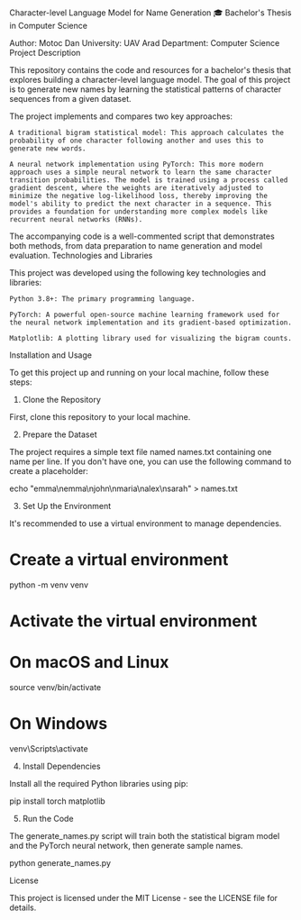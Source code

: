 Character-level Language Model for Name Generation
🎓 Bachelor's Thesis in Computer Science

Author: Motoc Dan
University: UAV Arad
Department: Computer Science
Project Description

This repository contains the code and resources for a bachelor's thesis that explores building a character-level language model. The goal of this project is to generate new names by learning the statistical patterns of character sequences from a given dataset.

The project implements and compares two key approaches:

    A traditional bigram statistical model: This approach calculates the probability of one character following another and uses this to generate new words.

    A neural network implementation using PyTorch: This more modern approach uses a simple neural network to learn the same character transition probabilities. The model is trained using a process called gradient descent, where the weights are iteratively adjusted to minimize the negative log-likelihood loss, thereby improving the model's ability to predict the next character in a sequence. This provides a foundation for understanding more complex models like recurrent neural networks (RNNs).

The accompanying code is a well-commented script that demonstrates both methods, from data preparation to name generation and model evaluation.
Technologies and Libraries

This project was developed using the following key technologies and libraries:

    Python 3.8+: The primary programming language.

    PyTorch: A powerful open-source machine learning framework used for the neural network implementation and its gradient-based optimization.

    Matplotlib: A plotting library used for visualizing the bigram counts.

Installation and Usage

To get this project up and running on your local machine, follow these steps:
1. Clone the Repository

First, clone this repository to your local machine.


2. Prepare the Dataset

The project requires a simple text file named names.txt containing one name per line. If you don't have one, you can use the following command to create a placeholder:

echo "emma\nemma\njohn\nmaria\nalex\nsarah" > names.txt


3. Set Up the Environment

It's recommended to use a virtual environment to manage dependencies.

# Create a virtual environment
python -m venv venv

# Activate the virtual environment
# On macOS and Linux
source venv/bin/activate
# On Windows
venv\Scripts\activate


4. Install Dependencies

Install all the required Python libraries using pip:

pip install torch matplotlib


5. Run the Code

The generate_names.py script will train both the statistical bigram model and the PyTorch neural network, then generate sample names.

python generate_names.py


License

This project is licensed under the MIT License - see the LICENSE file for details.
